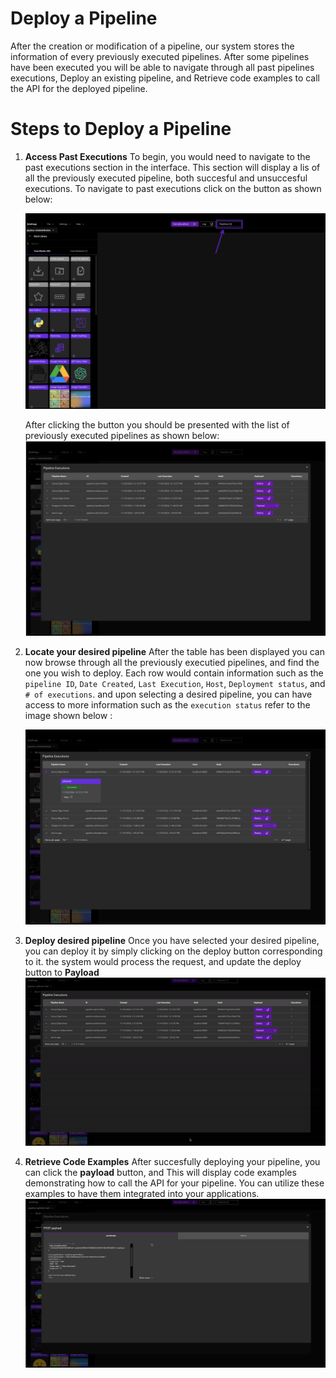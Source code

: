 # Deploy a Pipeline

After the creation or modification of a pipeline, our system stores the information of every previously executed pipelines. After some pipelines have been executed you will be able to navigate through all past pipelines executions, Deploy an existing pipeline, and Retrieve code examples to call the API for the deployed pipeline.

# Steps to Deploy a Pipeline

1. **Access Past Executions**
   To begin, you would need to navigate to the past executions section in the interface. This section will display a lis of all the previously executed pipeline, both succesful and unsuccesful executions. To navigate to past executions click on the button as shown below:

   ![executed-pipeline-button.png](assets%2Fexecuted-pipeline-button.png)

   After clicking the button you should be presented with the list of previously executed pipelines as shown below:
   ![executed-pipelines.png](assets%2Fexecuted-pipelines.png)

2. **Locate your desired pipeline**
   After the table has been displayed you can now browse through all the previously executied pipelines, and find the one you wish to deploy. Each row would contain information such as the `pipeline ID`, `Date Created`, `Last Execution`, `Host`, `Deployment status`, and `# of executions`. and upon selecting a desired pipeline, you can have access to more information such as the `execution status` refer to the image shown below :

   ![selected-executed-pipeline.png](assets%2Fselected-executed-pipeline.png)

3. **Deploy desired pipeline**
   Once you have selected your desired pipeline, you can deploy it by simply clicking on the deploy button corresponding to it. the system would process the request, and update the deploy button to **Payload**
   ![deploy-to-payload.gif](assets%2Fdeploy-to-payload.gif)
4. **Retrieve Code Examples**
   After succesfully deploying your pipeline, you can click the **payload** button, and This will display code examples demonstrating how to call the API for your pipeline. You can utilize these examples to have them integrated into your applications.
   ![deployed-payload.png](assets%2Fdeployed-payload.png)
